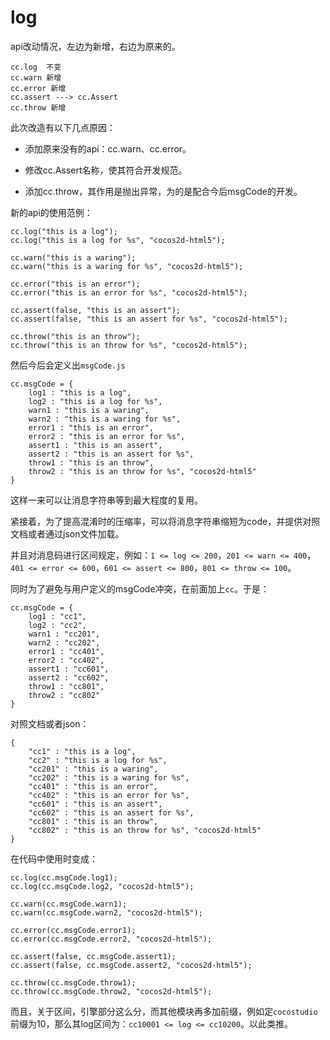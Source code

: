 # log

api改动情况，左边为新增，右边为原来的。

```
cc.log  不变
cc.warn 新增
cc.error 新增
cc.assert ---> cc.Assert
cc.throw 新增
```

此次改造有以下几点原因：

* 添加原来没有的api：cc.warn、cc.error。

* 修改cc.Assert名称，使其符合开发规范。

* 添加cc.throw，其作用是抛出异常，为的是配合今后msgCode的开发。

新的api的使用范例：

```
cc.log("this is a log");
cc.log("this is a log for %s", "cocos2d-html5");

cc.warn("this is a waring");
cc.warn("this is a waring for %s", "cocos2d-html5");

cc.error("this is an error");
cc.error("this is an error for %s", "cocos2d-html5");

cc.assert(false, "this is an assert");
cc.assert(false, "this is an assert for %s", "cocos2d-html5");

cc.throw("this is an throw");
cc.throw("this is an throw for %s", "cocos2d-html5");
```

然后今后会定义出`msgCode.js`

```
cc.msgCode = {
    log1 : "this is a log",
    log2 : "this is a log for %s",
    warn1 : "this is a waring",
    warn2 : "this is a waring for %s",
    error1 : "this is an error",
    error2 : "this is an error for %s",
    assert1 : "this is an assert",
    assert2 : "this is an assert for %s",
    throw1 : "this is an throw",
    throw2 : "this is an throw for %s", "cocos2d-html5"
}
```

这样一来可以让消息字符串等到最大程度的复用。

紧接着，为了提高混淆时的压缩率，可以将消息字符串缩短为code，并提供对照文档或者通过json文件加载。

并且对消息码进行区间规定，例如：`1 <= log <= 200`，`201 <= warn <= 400`，`401 <= error <= 600`，`601 <= assert <= 800`，`801 <= throw <= 100`。

同时为了避免与用户定义的msgCode冲突，在前面加上`cc`。于是：

```
cc.msgCode = {
    log1 : "cc1",
    log2 : "cc2",
    warn1 : "cc201",
    warn2 : "cc202",
    error1 : "cc401",
    error2 : "cc402",
    assert1 : "cc601",
    assert2 : "cc602",
    throw1 : "cc801",
    throw2 : "cc802"
}
```

对照文档或者json：

```
{
    "cc1" : "this is a log",
    "cc2" : "this is a log for %s",
    "cc201" : "this is a waring",
    "cc202" : "this is a waring for %s",
    "cc401" : "this is an error",
    "cc402" : "this is an error for %s",
    "cc601" : "this is an assert",
    "cc602" : "this is an assert for %s",
    "cc801" : "this is an throw",
    "cc802" : "this is an throw for %s", "cocos2d-html5"
}
```

在代码中使用时变成：

```
cc.log(cc.msgCode.log1);
cc.log(cc.msgCode.log2, "cocos2d-html5");

cc.warn(cc.msgCode.warn1);
cc.warn(cc.msgCode.warn2, "cocos2d-html5");

cc.error(cc.msgCode.error1);
cc.error(cc.msgCode.error2, "cocos2d-html5");

cc.assert(false, cc.msgCode.assert1);
cc.assert(false, cc.msgCode.assert2, "cocos2d-html5");

cc.throw(cc.msgCode.throw1);
cc.throw(cc.msgCode.throw2, "cocos2d-html5");
```

而且，关于区间，引擎部分这么分，而其他模块再多加前缀，例如定`cocostudio`前缀为10，那么其log区间为：`cc10001 <= log <= cc10200`。以此类推。
